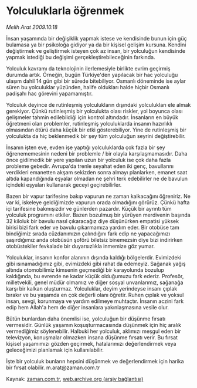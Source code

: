 # Yolculuklarla öğrenmek

*Melih Arat 2009.10.18*

<tr><td class="metin" colspan="2" style="padding-top: 20px; padding-left: 5px; ">İnsan yaşamında bir değişiklik yapmak istese ve kendisinde bunun için güç bulamasa ya bir psikoloğa gidiyor ya da bir kişisel gelişim kursuna. Kendini değiştirmek ve geliştirmek isteyen çok az insan, bir yolculuğun kendisinde yapmak istediği bu değişimi gerçekleştirebileceğinin farkında.</td></tr><tr><td class="metin" colspan="2" style="padding-top: 20px; padding-left: 5px; "><p>Yolculuk kavramı da teknolojinin ilerlemesiyle birlikte evrim geçirmiş durumda artık. Örneğin, bugün Türkiye'den yapılacak bir hac yolculuğu ulaşım dahil 14 gün gibi bir sürede bitebiliyor. Osmanlı döneminde ise aylar süren bu yolculuklar yüzünden, halife oldukları halde hiçbir Osmanlı padişahı hac görevini yapamamıştır.
<p>Yolculuk deyince de rutinleşmiş yolculukların dışındaki yolculukları ele almak gerekiyor. Çünkü rutinleşmiş bir yolculukta olası riskler, yol boyunca olası gelişmeler tahmin edilebildiği için kontrol altındadır. İnsanların en büyük öğretmeni olan problemler, rutinleşmiş yolculuklarda insanın hazırlıklı olmasından ötürü daha küçük bir etki gösterebiliyor. Yine de rutinleşmiş bir yolculukta da hiç beklenmedik bir şey tüm yolculuğun seyrini değiştirebilir.
<p>İnsanın işten eve, evden işe yaptığı yolculuklarda çok fazla bir şey öğrenememesinin nedeni bir problemle / bir olayla karşılaşmamasıdır. Daha önce gidilmedik bir yere yapılan uzun bir yolculuk ise çok daha fazla probleme gebedir. Avrupa'da trenle seyahat eden iki genç, bavullarını verdikleri emanetten akşam sekizden sonra almayı planlarken, emanet saat altıda kapandığında eşyalar olmadan ne şehri terk edebilirler ne de bavulun içindeki eşyaları kullanarak geceyi geçirebilirler.
<p>Bazen bir vapur tarifesine bakıp vapurun ne zaman kalkacağını öğreniriz. Ne var ki, iskeleye geldiğimizde vapurun orada olmadığını görürüz. Çünkü hafta içi tarifesine bakmışızdır ve günlerden pazardır. Küçük bir ayrıntı tüm yolculuk programını etkiler. Bazen bozulmuş bir yürüyen merdivenin başında 32 kiloluk bir bavulu nasıl çıkaracağız diye düşünürken empatisi yüksek birisi bizi fark eder ve bavulu çıkarmamıza yardım eder. Bir otobüse tam bindiğimiz sırada cüzdanımızın çalındığını fark edip ne yapacağımızı şaşırdığımız anda otobüsün şoförü biletsiz binemezsin diye bizi indirirken otobüstekiler fevkalade bir duyarsızlıkla inmemize göz yumar.
<p>Yolculuklar, insanın konfor alanının dışında kaldığı bölgelerdir. Evimizdeki gibi ısınamadığımız gibi, evimizdeki gibi rahat da edemeyiz. Sağanak yağış altında otomobilimiz kimsenin geçmediği bir karayolunda bozulup kaldığında, bu evrende ne kadar küçük olduğumuzu fark ederiz. Profesör, milletvekili, genel müdür olmamız ve diğer sosyal unvanlarımız, sağanağa karşı bir kalkan oluşturmaz. Yolculuklar, deyim yerindeyse insanı çıplak bırakır ve bu yaşamda en çok değerli olanı öğretir. Ruhen çıplak ve yoksul insan, sevgi, korunmaya ve yardım edilmeye muhtaçtır. İnsanın aczini fark edip hem Allah'a hem de diğer insanlara yakınlaşmasına vesile olur.
<p>Bütün bunlardan daha önemlisi ise, yolculuğun bir düşünme fırsatı vermesidir. Günlük yaşamın koşuşturmacasında düşünmek için hiç aralık vermediğimiz söylenebilir. Halbuki her yolculuk, aklımızı meşgul eden bir televizyon, konuşmalar olmazken insana düşünme fırsatı verir. Bu fırsat kişisel yaşamımızı gözden geçirmek, hatalarımızı değerlendirmek veya geleceğimizi planlamak için kullanılabilir.
<p> İşte bir yolculuk bunların hepsini düşünmek ve değerlendirmek için harika bir fırsat olabilir. m.arat@zaman.com.tr<br/></p></p></p></p></p></p></p></td></tr>

Kaynak: [zaman.com.tr](http://zaman.com.tr/yazar.do?yazino=904813), [web.archive.org (arşiv bağlantısı)](http://web.archive.org/web/20100110021049/http://zaman.com.tr:80/yazar.do?yazino=904813)
